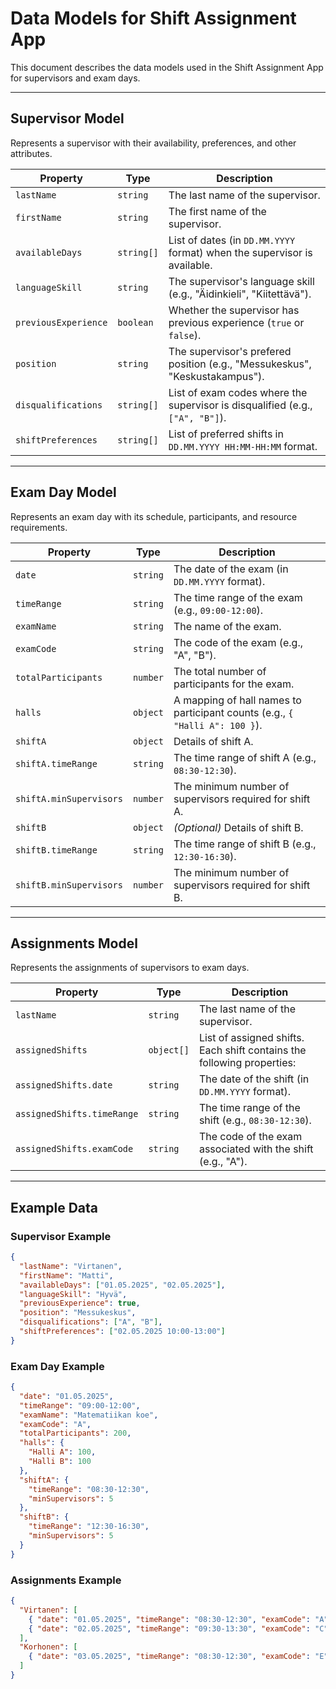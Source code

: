 # Data Models for Shift Assignment App

This document describes the data models used in the Shift Assignment App for supervisors and exam days.

---

## Supervisor Model

Represents a supervisor with their availability, preferences, and other attributes.

| Property             | Type       | Description                                                                 |
|----------------------|------------|-----------------------------------------------------------------------------|
| `lastName`           | `string`   | The last name of the supervisor.                                           |
| `firstName`          | `string`   | The first name of the supervisor.                                          |
| `availableDays`      | `string[]` | List of dates (in `DD.MM.YYYY` format) when the supervisor is available.   |
| `languageSkill`      | `string`   | The supervisor's language skill (e.g., "Äidinkieli", "Kiitettävä").        |
| `previousExperience` | `boolean`  | Whether the supervisor has previous experience (`true` or `false`).        |
| `position`           | `string`   | The supervisor's prefered position (e.g., "Messukeskus", "Keskustakampus").         |
| `disqualifications`  | `string[]` | List of exam codes where the supervisor is disqualified (e.g., `["A", "B"]`). |
| `shiftPreferences`   | `string[]` | List of preferred shifts in `DD.MM.YYYY HH:MM-HH:MM` format.               |

---

## Exam Day Model

Represents an exam day with its schedule, participants, and resource requirements.

| Property             | Type       | Description                                                                 |
|----------------------|------------|-----------------------------------------------------------------------------|
| `date`               | `string`   | The date of the exam (in `DD.MM.YYYY` format).                              |
| `timeRange`          | `string`   | The time range of the exam (e.g., `09:00-12:00`).                           |
| `examName`           | `string`   | The name of the exam.                                                       |
| `examCode`           | `string`   | The code of the exam (e.g., "A", "B").                                      |
| `totalParticipants`  | `number`   | The total number of participants for the exam.                              |
| `halls`              | `object`   | A mapping of hall names to participant counts (e.g., `{ "Halli A": 100 }`). |
| `shiftA`             | `object`   | Details of shift A.                                                         |
| `shiftA.timeRange`   | `string`   | The time range of shift A (e.g., `08:30-12:30`).                            |
| `shiftA.minSupervisors` | `number` | The minimum number of supervisors required for shift A.                     |
| `shiftB`             | `object`   | *(Optional)* Details of shift B.                                            |
| `shiftB.timeRange`   | `string`   | The time range of shift B (e.g., `12:30-16:30`).                            |
| `shiftB.minSupervisors` | `number` | The minimum number of supervisors required for shift B.                     |

---

## Assignments Model

Represents the assignments of supervisors to exam days.

| Property             | Type       | Description                                                                 |
|----------------------|------------|-----------------------------------------------------------------------------|
| `lastName`           | `string`   | The last name of the supervisor.                                           |
| `assignedShifts`     | `object[]` | List of assigned shifts. Each shift contains the following properties:     |
| `assignedShifts.date`| `string`   | The date of the shift (in `DD.MM.YYYY` format).                            |
| `assignedShifts.timeRange` | `string` | The time range of the shift (e.g., `08:30-12:30`).                        |
| `assignedShifts.examCode` | `string` | The code of the exam associated with the shift (e.g., "A").               |

---

## Example Data

### Supervisor Example
```json
{
  "lastName": "Virtanen",
  "firstName": "Matti",
  "availableDays": ["01.05.2025", "02.05.2025"],
  "languageSkill": "Hyvä",
  "previousExperience": true,
  "position": "Messukeskus",
  "disqualifications": ["A", "B"],
  "shiftPreferences": ["02.05.2025 10:00-13:00"]
}
```

### Exam Day Example
```json
{
  "date": "01.05.2025",
  "timeRange": "09:00-12:00",
  "examName": "Matematiikan koe",
  "examCode": "A",
  "totalParticipants": 200,
  "halls": {
    "Halli A": 100,
    "Halli B": 100
  },
  "shiftA": {
    "timeRange": "08:30-12:30",
    "minSupervisors": 5
  },
  "shiftB": {
    "timeRange": "12:30-16:30",
    "minSupervisors": 5
  }
}
```

### Assignments Example
```json
{
  "Virtanen": [
    { "date": "01.05.2025", "timeRange": "08:30-12:30", "examCode": "A" },
    { "date": "02.05.2025", "timeRange": "09:30-13:30", "examCode": "C" }
  ],
  "Korhonen": [
    { "date": "03.05.2025", "timeRange": "08:30-12:30", "examCode": "E" }
  ]
}
```
